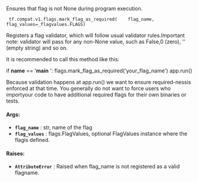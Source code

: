 Ensures that flag is not None during program execution.

```
 tf.compat.v1.flags.mark_flag_as_required(    flag_name,    flag_values=_flagvalues.FLAGS) 
```

Registers a flag validator, which will follow usual validator rules.Important note: validator will pass for any non-None value, such as False,0 (zero), '' (empty string) and so on.

It is recommended to call this method like this:

if **name**  == '**main** ':    flags.mark_flag_as_required('your_flag_name')    app.run()

Because validation happens at app.run() we want to ensure required-nessis enforced at that time. You generally do not want to force users who importyour code to have additional required flags for their own binaries or tests.

#### Args:
- **`flag_name`** : str, name of the flag
- **`flag_values`** : flags.FlagValues, optional FlagValues instance where the flagis defined.


#### Raises:
- **`AttributeError`** : Raised when flag_name is not registered as a valid flagname.
